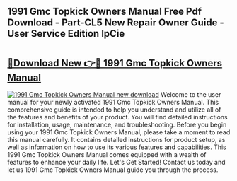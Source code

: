 ## 1991 Gmc Topkick Owners Manual Free Pdf Download - Part-CL5 New Repair Owner Guide - User Service Edition lpCie

# <h2><a href="http://bc76940.oget.top/?id=1991+Gmc+Topkick+Owners+Manual">🔗Download New 👉🔴 1991 Gmc Topkick Owners Manual</a></h2>

[![1991 Gmc Topkick Owners Manual new download](https://i.imgur.com/5g1atiW.png)](http://bc76940.oget.top/?id=1991+Gmc+Topkick+Owners+Manual)
Welcome to the user manual for your newly activated 1991 Gmc Topkick Owners Manual. This comprehensive guide is intended to help you understand and utilize all of the features and benefits of your product. You will find detailed instructions for installation, usage, maintenance, and troubleshooting. Before you begin using your 1991 Gmc Topkick Owners Manual, please take a moment to read this manual carefully. It contains detailed instructions for product setup, as well as information on how to use its various features and capabilities. This 1991 Gmc Topkick Owners Manual comes equipped with a wealth of features to enhance your daily life. Let's Get Started! Contact us today and let us 1991 Gmc Topkick Owners Manual guide you through the process.
